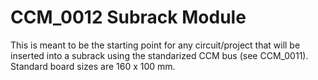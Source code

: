 # CCM_0012 Subrack Module

This is meant to be the starting point for any circuit/project that will be inserted into a subrack using the standarized CCM bus (see CCM_0011).  Standard board sizes are 160 x 100 mm.